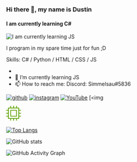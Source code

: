 ### Hi there 👋, my name is Dustin
#### I am currently learning C#
![I am currently learning JS](https://encrypted-tbn0.gstatic.com/images?q=tbn:ANd9GcTUH7ZjMdWxblQXkgmQZ1xyt0H6-flqhZeHzg&usqp=CAU)

I program in my spare time just for fun ;D

Skills: C# / Python / HTML / CSS / JS

-
- 🌱 I’m currently learning JS
- 📫 How to reach me: Discord: Simmelsau#5836 


[<img src='https://cdn.jsdelivr.net/npm/simple-icons@3.0.1/icons/github.svg' alt='github' height='40'>](https://github.com/schimmelsau)  [<img src='https://cdn.jsdelivr.net/npm/simple-icons@3.0.1/icons/instagram.svg' alt='instagram' height='40'>](https://www.instagram.com/simmelsau/)  [<img src='https://cdn.jsdelivr.net/npm/simple-icons@3.0.1/icons/youtube.svg' alt='YouTube' height='40'>](https://www.youtube.com/channel/simmelsau)  [<img  

<a href='https://docs.github.com/en/developers'><img src='https://raw.githubusercontent.com/acervenky/animated-github-badges/master/assets/devbadge.gif' width='40' height='40'></a> 

[![Top Langs](https://github-readme-stats.vercel.app/api/top-langs/?username=schimmelsau)](https://github.com/anuraghazra/github-readme-stats)

![GitHub stats](https://github-readme-stats.vercel.app/api?username=schimmelsau&show_icons=true)  

![GitHub Activity Graph](https://activity-graph.herokuapp.com/graph?username=schimmelsau)  


